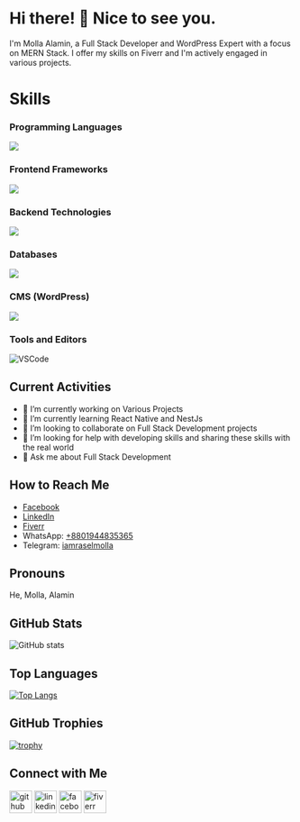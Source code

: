# Hi there! 👋 Nice to see you.

I'm Molla Alamin, a Full Stack Developer and WordPress Expert with a focus on MERN Stack. I offer my skills on Fiverr and I'm actively engaged in various projects.

# Skills

### Programming Languages
![](https://skillicons.dev/icons?i=html,css,js,php&theme=dark)

### Frontend Frameworks
![](https://skillicons.dev/icons?i=bootstrap,tailwind,react&theme=dark)

### Backend Technologies
![](https://skillicons.dev/icons?i=nodejs,express&theme=dark)

### Databases
![](https://skillicons.dev/icons?i=mongodb,mysql&theme=dark)

### CMS (WordPress)
![](https://skillicons.dev/icons?i=wordpress&theme=dark)

### Tools and Editors
![VSCode](https://skillicons.dev/icons?i=vscode,git&theme=dark)

## Current Activities
- 🔭 I’m currently working on Various Projects
- 🌱 I’m currently learning React Native and NestJs
- 👯 I’m looking to collaborate on Full Stack Development projects
- 🤔 I’m looking for help with developing skills and sharing these skills with the real world
- 💬 Ask me about Full Stack Development

## How to Reach Me
- [Facebook](https://www.facebook.com/iamraselmolla)
- [LinkedIn](https://www.linkedin.com/in/iamraselmolla/)
- [Fiverr](https://www.fiverr.com/raselmolla6336?up_rollout=true)
- WhatsApp: [+8801944835365](https://wa.me/8801944835365)
- Telegram: [iamraselmolla](https://t.me/iamraselmolla)

## Pronouns
He, Molla, Alamin

## GitHub Stats
![GitHub stats](https://github-readme-stats.vercel.app/api?username=iamraselmolla&show_icons=true&count_private=true)

## Top Languages
[![Top Langs](https://github-readme-stats.vercel.app/api/top-langs/?username=iamraselmolla)](https://github.com/anuraghazra/github-readme-stats)

## GitHub Trophies
[![trophy](https://github-profile-trophy.vercel.app/?username=iamraselmolla)](https://github.com/ryo-ma/github-profile-trophy)

## Connect with Me
[<img src='https://cdn.jsdelivr.net/npm/simple-icons@3.0.1/icons/github.svg' alt='github' height='40'>](https://github.com/iamraselmolla)  [<img src='https://cdn.jsdelivr.net/npm/simple-icons@3.0.1/icons/linkedin.svg' alt='linkedin' height='40'>](https://www.linkedin.com/in/iamraselmolla/)  [<img src='https://cdn.jsdelivr.net/npm/simple-icons@3.0.1/icons/facebook.svg' alt='facebook' height='40'>](https://www.facebook.com/iamraselmolla)  [<img src='https://cdn.jsdelivr.net/npm/simple-icons@3.0.1/icons/fiverr.svg' alt='fiverr' height='40'>](https://www.fiverr.com/raselmolla6336?up_rollout=true)  
